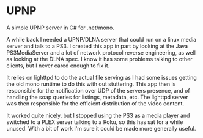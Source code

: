 UPNP
====

A simple UPNP server in C# for .net/mono.

A while back I needed a UPNP/DLNA server that could run on a linux media
server and talk to a PS3.  I created this app in part by looking at the Java
PS3MediaServer and a lot of network protocol reverse engineering, as well as
looking at the DLNA spec.  I know it has some problems talking to other
clients, but I never cared enough to fix it.

It relies on lighttpd to do the actual file serving as I had some issues
getting the old mono runtime to do this with out stuttering.  This app then is
responsible for the notification over UDP of the servers presence, and of
handling the soap queries for listings, metadata, etc.  The lighttpd server
was then responsible for the efficient distribution of the video content.  

It worked quite nicely, but I stopped using the PS3 as a media player and
switched to a PLEX server talking to a Roku, so this has sat for a while
unused.  With a bit of work I'm sure it could be made more generally useful.
